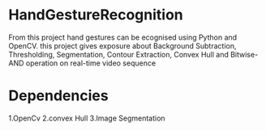 # HandGestureRecognition
From this project hand gestures can be ecognised using Python and OpenCV. this project gives exposure about Background Subtraction, Thresholding, Segmentation, Contour Extraction, Convex Hull and Bitwise-AND operation on real-time video sequence
# Dependencies
1.OpenCv
2.convex Hull
3.Image Segmentation
